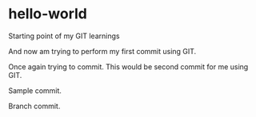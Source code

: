 # hello-world
Starting point of my GIT learnings

And now am trying to perform my first commit using GIT.

Once again trying to commit. This would be second commit for me using GIT.

Sample commit.

Branch commit.
